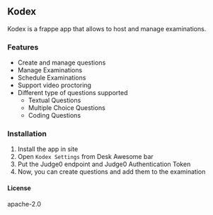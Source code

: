 ## Kodex

Kodex is a frappe app that allows to host and manage examinations.

### Features

- Create and manage questions
- Manage Examinations
- Schedule Examinations
- Support video proctoring
- Different type of questions supported
  - Textual Questions
  - Multiple Choice Questions
  - Coding Questions


### Installation

1. Install the app in site
2. Open `Kodex Settings` from Desk Awesome bar
3. Put the Judge0 endpoint and Judge0 Authentication Token
4. Now, you can create questions and add them to the examination


#### License

apache-2.0